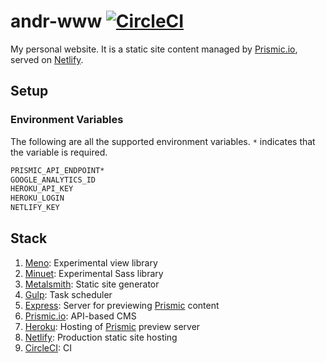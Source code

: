# andr-www [![CircleCI](https://circleci.com/gh/andrewscwei/andr-www.svg?style=svg)](https://circleci.com/gh/andrewscwei/andr-www)

My personal website. It is a static site content managed by [Prismic.io](http://prismic.io), served on [Netlify](http://netlify.com).

## Setup

### Environment Variables

The following are all the supported environment variables. `*` indicates that the variable is required.

```sh
PRISMIC_API_ENDPOINT*
GOOGLE_ANALYTICS_ID
HEROKU_API_KEY
HEROKU_LOGIN
NETLIFY_KEY
```

## Stack

1. [Meno](http://npmjs.com/package/meno): Experimental view library
2. [Minuet](http://npmjs.com/package/minuet): Experimental Sass library
3. [Metalsmith](http://metalsmith.io): Static site generator
4. [Gulp](http://gulpjs.com): Task scheduler
5. [Express](http://expressjs.com): Server for previewing [Prismic](http://prismic.io) content
6. [Prismic.io](http://prismic.io): API-based CMS
7. [Heroku](http://heroku.com): Hosting of [Prismic](http://prismic.io) preview server
8. [Netlify](http://netlify.com): Production static site hosting
9. [CircleCI](http://circleci.com): CI
